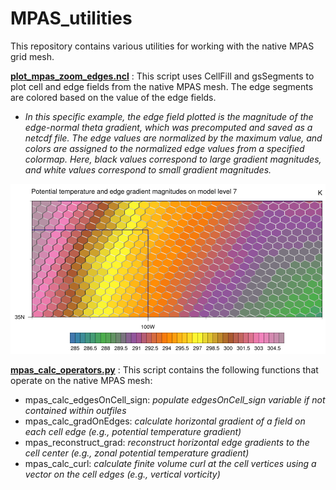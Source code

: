# MPAS_utilities

This repository contains various utilities for working with the native MPAS grid mesh.

[**plot_mpas_zoom_edges.ncl**](https://github.com/theweathermanda/MPAS_utilities/blob/main/plot_mpas_zoom_edges.ncl) : This script uses CellFill and gsSegments to plot cell and edge fields from the native MPAS mesh. The edge segments are colored based on the value of the edge fields. 
   - _In this specific example, the edge field plotted is the magnitude of the edge-normal theta gradient, which was precomputed and saved as a netcdf file. The edge values are normalized by the maximum value, and colors are assigned to the normalized edge values from a specified colormap. Here, black values correspond to large gradient magnitudes, and white values correspond to small gradient magnitudes._

![alt text](https://github.com/theweathermanda/MPAS_utilities/blob/main/theta_gradient_edge_magnitude_lev7.png?raw=true)

[**mpas_calc_operators.py**](https://github.com/theweathermanda/MPAS_utilities/blob/c3b35e42ea682a121fdd3a1ffd29d3ef59068666/mpas_calc_operators.py) : This script contains the following functions that operate on the native MPAS mesh:
- mpas_calc_edgesOnCell_sign: _populate edgesOnCell_sign variable if not contained within outfiles_
- mpas_calc_gradOnEdges: _calculate horizontal gradient of a field on each cell edge (e.g., potential temperature gradient)_
- mpas_reconstruct_grad: _reconstruct horizontal edge gradients to the cell center (e.g., zonal potential temperature gradient)_
- mpas_calc_curl: _calculate finite volume curl at the cell vertices using a vector on the cell edges (e.g., vertical vorticity)_
